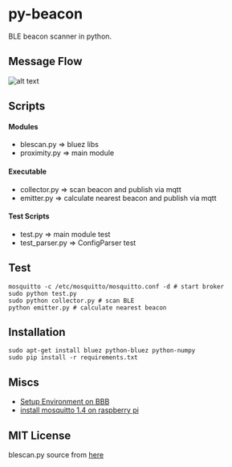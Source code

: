 # py-beacon
BLE beacon scanner in python.

## Message Flow
![alt text](https://github.com/taka-wang/py-beacon/blob/34705ac28654d8b2f5a9edf296ea152fa04c183f/flow.png "Flow Chart")

## Scripts

#### Modules
- blescan.py   => bluez libs
- proximity.py => main module

#### Executable
- collector.py => scan beacon and publish via mqtt 
- emitter.py   => calculate nearest beacon and publish via mqtt

#### Test Scripts
- test.py => main module test
- test_parser.py => ConfigParser test

## Test
    mosquitto -c /etc/mosquitto/mosquitto.conf -d # start broker
    sudo python test.py
    sudo python collector.py # scan BLE 
    python emitter.py # calculate nearest beacon

## Installation
	sudo apt-get install bluez python-bluez python-numpy
    sudo pip install -r requirements.txt

## Miscs
- [Setup Environment on BBB](https://gist.github.com/taka-wang/29433180cc8affcde3b2)
- [install mosquitto 1.4 on raspberry pi](https://gist.github.com/taka-wang/1c47cde3e4c9c2d83156)

## MIT License
blescan.py source from [here](https://github.com/switchdoclabs/iBeacon-Scanner-.git)
